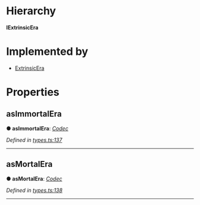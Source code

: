 

# Hierarchy

**IExtrinsicEra**

# Implemented by

* [ExtrinsicEra](../classes/_type_extrinsicera_.extrinsicera.md)

# Properties

<a id="asimmortalera"></a>

##  asImmortalEra

**● asImmortalEra**: *[Codec](_types_.codec.md)*

*Defined in [types.ts:137](https://github.com/polkadot-js/api/blob/6d9699a/packages/types/src/types.ts#L137)*

___
<a id="asmortalera"></a>

##  asMortalEra

**● asMortalEra**: *[Codec](_types_.codec.md)*

*Defined in [types.ts:138](https://github.com/polkadot-js/api/blob/6d9699a/packages/types/src/types.ts#L138)*

___

